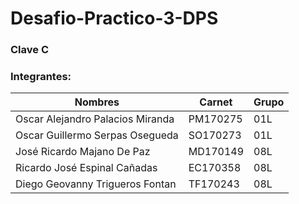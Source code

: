 # Desafio-Practico-3-DPS

### Clave C 

### Integrantes:

| Nombres                          | Carnet   | Grupo |
| -------------------------------- | -------- | ----- |
| Oscar Alejandro Palacios Miranda | PM170275 | 01L   | 
| Oscar Guillermo Serpas Osegueda  | SO170273 | 01L   |
| José Ricardo Majano De Paz       | MD170149 | 08L   |
| Ricardo José Espinal Cañadas     | EC170358 | 08L   |
| Diego Geovanny Trigueros Fontan  | TF170243 | 08L   |

